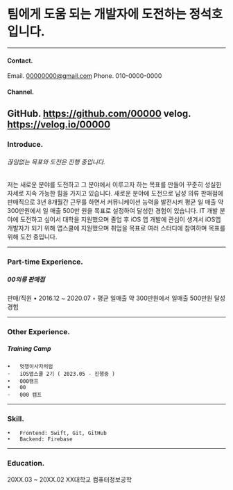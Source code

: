 # 팀에게 도움 되는 개발자에 도전하는 정석호입니다.
---
#### Contact.
Email. 00000000@gmail.com
Phone. 010-0000-0000
#### Channel.
GitHub. https://github.com/00000
velog. https://velog.io/00000
---
### Introduce.
###### 끊임없는 목표와 도전은 진행 중입니다.
저는 새로운 분야를 도전하고 그 분야에서 이루고자 하는 목표를 만들어 꾸준히 성실한 자세로 지속 가능한 힘을 가지고 있습니다.
새로운 분야에 도전으로 남성 의류 판매점에 판매직으로 3년 8개월간 근무를 하면서 커뮤니케이션 능력을 발전시켜 평균 일 매출 약 300만원에서 일 매출 500만 원을 목표로 설정하여 달성한 경험이 있습니다.
IT 개발 분야에 도전하고 싶어서 대학을 지원했으며 졸업 후 iOS 앱 개발에 관심이 생겨서 iOS앱 개발자가 되기 위해 앱스쿨에 지원했으며 취업을 목표로 여러 스터디에 참여하며 목표를 위해 도전 중입니다.

---
### Part-time Experience.
##### 00의류 판매점
판매/직원
• 2016.12 ~ 2020.07
	◦ 평균 일매출 약 300만원에서 일매출 500만원 달성 경험

---

### Other Experience.
##### Training Camp
	•	멋쟁이사자처럼
	◦	iOS앱스쿨 2기 ( 2023.05 - 진행중 )
	•	000캠프
	•	00
	◦	000 캠프

---

### Skill.
	•	Frontend: Swift, Git, GitHub
	•	Backend: Firebase

---

### Education.
20XX.03 ~ 20XX.02 XX대학교 컴퓨터정보공학
